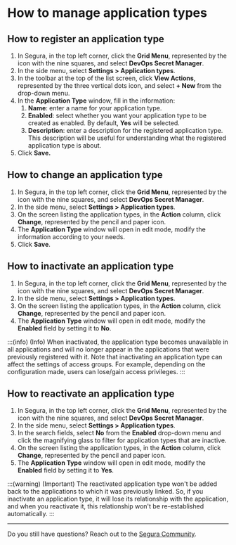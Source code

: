 # How to manage application types

## How to register an application type

1. In Segura, in the top left corner, click the **Grid Menu**, represented by the icon with the nine squares, and select **DevOps Secret Manager**.
2. In the side menu, select **Settings > Application types**.
3. In the toolbar at the top of the list screen, click **View Actions**, represented by the three vertical dots icon, and select **+ New** from the drop-down menu.
4. In the **Application Type** window, fill in the information:
    1. **Name**: enter a name for your application type.
    2. **Enabled**: select whether you want your application type to be created as enabled. By default, **Yes** will be selected.
    3. **Description**: enter a description for the registered application type. This description will be useful for understanding what the registered application type is about.
5. Click **Save.**

## How to change an application type

1. In Segura, in the top left corner, click the **Grid Menu**, represented by the icon with the nine squares, and select **DevOps Secret Manager**.
2. In the side menu, select **Settings > Application types**.
3. On the screen listing the application types, in the **Action** column, click **Change**, represented by the pencil and paper icon.
4. The **Application Type** window will open in edit mode, modify the information according to your needs.
5. Click **Save**.

## How to inactivate an application type

1. In Segura, in the top left corner, click the **Grid Menu**, represented by the icon with the nine squares, and select **DevOps Secret Manager**.
2. In the side menu, select **Settings > Application types**.
3. On the screen listing the application types, in the **Action** column, click **Change**, represented by the pencil and paper icon.
4. The **Application Type** window will open in edit mode, modify the **Enabled** field by setting it to **No**.

:::(info) (Info)
When inactivated, the application type becomes unavailable in all applications and will no longer appear in the applications that were previously registered with it.
Note that inactivating an application type can affect the settings of access groups. For example, depending on the configuration made, users can lose/gain access privileges.
:::

## How to reactivate an application type

1. In Segura, in the top left corner, click the **Grid Menu**, represented by the icon with the nine squares, and select **DevOps Secret Manager**.
2. In the side menu, select **Settings > Application types**.
3. In the search fields, select **No** from the **Enabled** drop-down menu and click the magnifying glass to filter for application types that are inactive.
4. On the screen listing the application types, in the **Action** column, click **Change**, represented by the pencil and paper icon.
5. The **Application Type** window will open in edit mode, modify the **Enabled** field by setting it to **Yes**.

:::(warning) (Important)
The reactivated application type won't be added back to the applications to which it was previously linked. So, if you inactivate an application type, it will lose its relationship with the application, and when you reactivate it, this relationship won't be re-established automatically.
:::

***

Do you still have questions? Reach out to the [Segura Community](https://community.Segura.io/).